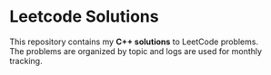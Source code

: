 # Leetcode Solutions

This repository contains my **C++ solutions** to LeetCode problems.  
The problems are organized by topic and logs are used for monthly tracking.
